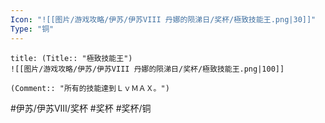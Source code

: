 ```yaml
---
Icon: "![[图片/游戏攻略/伊苏/伊苏VIII 丹娜的陨涕日/奖杯/極致技能王.png|30]]"
Type: "铜"
---
```

```ad-common-bronze-trophy
title: (Title:: "極致技能王")
![[图片/游戏攻略/伊苏/伊苏VIII 丹娜的陨涕日/奖杯/極致技能王.png|100]]

(Comment:: "所有的技能達到ＬｖＭＡＸ。")
```

#伊苏/伊苏VIII/奖杯 #奖杯 #奖杯/铜
